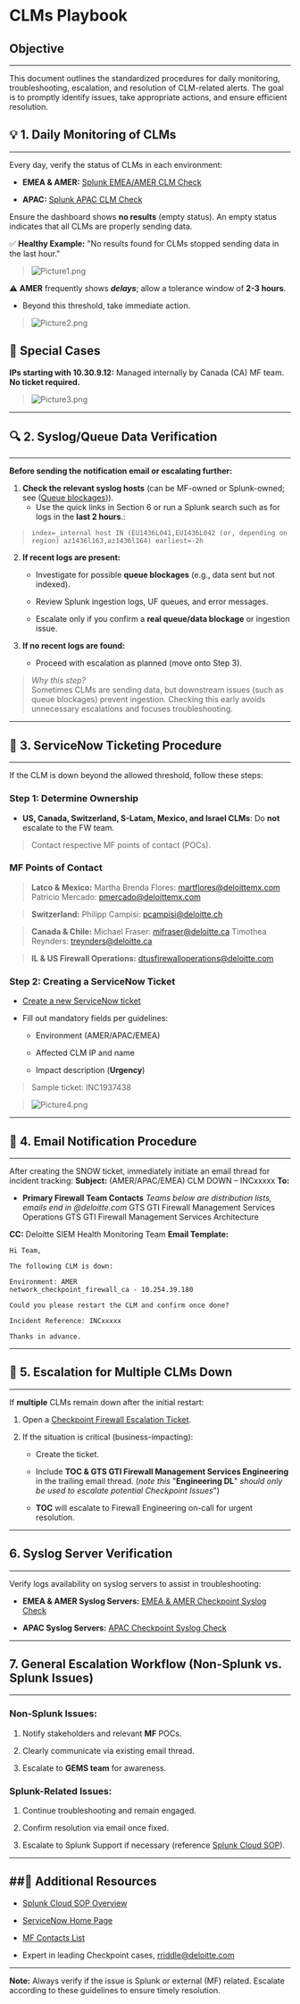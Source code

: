 CLMs Playbook
=================

## Objective
---------

This document outlines the standardized procedures for daily monitoring, troubleshooting, escalation, and resolution of CLM-related alerts. The goal is to promptly identify issues, take appropriate actions, and ensure efficient resolution.



## 💡 **1.** **Daily Monitoring of CLMs**
---------------------------

Every day, verify the status of CLMs in each environment:
*   **EMEA & AMER:** [Splunk EMEA/AMER CLM Check](https://es-dt-emea.splunkcloud.com/en-US/app/search/clm_check)
    
*   **APAC:** [Splunk APAC CLM Check](https://es-dt-apac.splunkcloud.com/en-US/app/search/clm_check)
    
Ensure the dashboard shows **no results** (empty status). An empty status indicates that all CLMs are properly sending data.

 ✅  **Healthy Example:** "No results found for CLMs stopped sending data in the last hour."
> ![Picture1.png](https://dev.azure.com/GlobalSOC/93d9ecc1-89fd-4a34-a69b-7282df6fad64/_apis/git/repositories/7c3c331d-0fac-420a-9ad2-1a920f9247d9/Items?path=/.attachments/Picture1-a9a52434-c5b9-4085-88c5-69f09d0f1598.png&download=false&resolveLfs=true&%24format=octetStream&api-version=5.0-preview.1&sanitize=true&versionDescriptor.version=wikiMaster)
    
⚠️ **AMER** frequently shows _**delays**_; allow a tolerance window of **2-3 hours**. 
- Beyond this threshold, take immediate action.
>![Picture2.png](https://dev.azure.com/GlobalSOC/93d9ecc1-89fd-4a34-a69b-7282df6fad64/_apis/git/repositories/7c3c331d-0fac-420a-9ad2-1a920f9247d9/Items?path=/.attachments/Picture2-c5d5f510-a821-4417-ab9b-1f9bb7720f3d.png&download=false&resolveLfs=true&%24format=octetStream&api-version=5.0-preview.1&sanitize=true&versionDescriptor.version=wikiMaster)

## 📌 Special Cases

   **IPs starting with 10.30.9.12:** Managed internally by Canada (CA) MF team. **No ticket required.**
>![Picture3.png](https://dev.azure.com/GlobalSOC/93d9ecc1-89fd-4a34-a69b-7282df6fad64/_apis/git/repositories/7c3c331d-0fac-420a-9ad2-1a920f9247d9/Items?path=/.attachments/Picture3-c8707204-52cf-428e-84f1-5d740a93a505.png&download=false&resolveLfs=true&%24format=octetStream&api-version=5.0-preview.1&sanitize=true&versionDescriptor.version=wikiMaster)
* * *

## 🔍 **2. Syslog/Queue Data Verification**
* * *

**Before sending the notification email or escalating further:**
1.  **Check the relevant syslog hosts** (can be MF-owned or Splunk-owned; see ([Queue blockages](https://shc1.pvt.dt-emea.splunkcloud.com/en-US/app/search/search?q=search%20index%3D_internal%20source%3D*metrics.log%20group%3Dqueue%20host%20IN%20(%E2%80%A6)%20earliest%3D-2h%0A%7C%20stats%20max(current_size)%20AS%20max_q%20by%20host%2Cname%0A%7C%20where%20max_q%3E0&sid=1749136116.3229_6BCFE5CC-E108-454E-B400-6193D504FABB&display.page.search.mode=smart&dispatch.sample_ratio=1&earliest=-30m%40m&latest=now))).
    *   Use the quick links in Section 6 or run a Splunk search such as for logs in the **last 2 hours**.: 
> `index=_internal host IN (EU1436L041,EU1436L042 (or, depending on region) az1436l163,az1436l164) earliest=-2h`

2.  **If recent logs are present:**
    *   Investigate for possible **queue blockages** (e.g., data sent but not indexed).
        
    *   Review Splunk ingestion logs, UF queues, and error messages.
        
    *   Escalate only if you confirm a **real queue/data blockage** or ingestion issue.
        
3.  **If no recent logs are found:**
    *   Proceed with escalation as planned (move onto Step 3).
        

> _Why this step?_  
> Sometimes CLMs are sending data, but downstream issues (such as queue blockages) prevent ingestion. Checking this early avoids unnecessary escalations and focuses troubleshooting.
        

* * *
## 📝 **3. ServiceNow Ticketing Procedure**
---------------------------------

If the CLM is down beyond the allowed threshold, follow these steps:

### Step 1: Determine Ownership

-  **US, Canada, Switzerland, S-Latam, Mexico, and Israel CLMs**: Do **not** escalate to the FW team. 
>Contact respective MF points of contact (POCs).
    

### MF Points of Contact

>   **Latco & Mexico:**
      Martha Brenda Flores: [martflores@deloittemx.com](mailto:martflores@deloittemx.com)
        Patricio Mercado: [pmercado@deloittemx.com](mailto:pmercado@deloittemx.com)
        
>   **Switzerland:**
      Philipp Campisi: [pcampisi@deloitte.ch](mailto:pcampisi@deloitte.ch)
        
>   **Canada & Chile:**
 Michael Fraser: [mifraser@deloitte.ca](mailto:mifraser@deloitte.ca)
        Timothea Reynders: [treynders@deloitte.ca](mailto:treynders@deloitte.ca)
        
>   **IL & US Firewall Operations:**
    [dtusfirewalloperations@deloitte.com](mailto:dtusfirewalloperations@deloitte.com)
        

### Step 2: Creating a ServiceNow Ticket

*   [Create a new ServiceNow ticket](https://deloitteglobal.service-now.com/incident.do?sys_id=-1&sysparm_query=active=true)
    
*   Fill out mandatory fields per guidelines:
    *   Environment (AMER/APAC/EMEA)
        
    *   Affected CLM IP and name
        
    *   Impact description (**Urgency**)
> Sample ticket: INC1937438

>![Picture4.png](https://dev.azure.com/GlobalSOC/93d9ecc1-89fd-4a34-a69b-7282df6fad64/_apis/git/repositories/7c3c331d-0fac-420a-9ad2-1a920f9247d9/Items?path=/.attachments/Picture4-0e01bddc-d8b1-4b94-bf5e-ce2f558ac650.png&download=false&resolveLfs=true&%24format=octetStream&api-version=5.0-preview.1&sanitize=true&versionDescriptor.version=wikiMaster)

* * *

## 📧 **4. Email Notification Procedure**
-------------------------------

After creating the SNOW ticket, immediately initiate an email thread for incident tracking:
**Subject:** (AMER/APAC/EMEA) CLM DOWN – INCxxxxx
**To:**
*   **Primary Firewall Team Contacts**
_Teams below are distribution lists, emails end in @deloitte.com_
   GTS GTI Firewall Management Services Operations
   GTS GTI Firewall Management Services Architecture
    
**CC:** Deloitte SIEM Health Monitoring Team
**Email Template:**

    Hi Team,
    
    The following CLM is down:
    
    Environment: AMER
    network_checkpoint_firewall_ca - 10.254.39.180
    
    Could you please restart the CLM and confirm once done?
    
    Incident Reference: INCxxxxx
    
    Thanks in advance.
    

* * *

## **🛑 5. Escalation for Multiple CLMs Down**
------------------------------------

If **multiple** CLMs remain down after the initial restart:
1.  Open a [Checkpoint Firewall Escalation Ticket](https://deloitteglobal.service-now.com/sp?id=sc_cat_item&sys_id=01425218373faa048747579543990e98).
    
2.  If the situation is critical (business-impacting):
    *   Create the ticket.
        
    *   Include **TOC & GTS GTI Firewall Management Services Engineering** in the trailing email thread. 
(_note this_ "**Engineering DL**" _should only be used to escalate potential Checkpoint Issues_")
        
    *   **TOC** will escalate to Firewall Engineering on-call for urgent resolution.
        

* * *

## **6. Syslog Server Verification**
-----------------------------

Verify logs availability on syslog servers to assist in troubleshooting:
    
*   **EMEA & AMER Syslog Servers:** [EMEA & AMER Checkpoint Syslog Check](https://es-dt-emea.splunkcloud.com/en-US/app/search/search?q=search%20index%3D_internal%20host%20IN%20(%22EU1436L041%22%2C%22EU1436L042%22)%20%7C%20head%2010&display.page.search.mode=smart&dispatch.sample_ratio=1&earliest=-30m%40m&latest=now&sid=1749115485.9244_54C0E99A-0006-40BB-8D32-E7A28725447B)
    
*   **APAC Syslog Servers:** [APAC Checkpoint Syslog Check](https://es-dt-apac.splunkcloud.com/en-US/app/search/search?q=search%20index%3D_internal%20host%20IN%20(%22az1436l163%22%2C%22az1436l164%22)%20%7C%20head%2010&display.page.search.mode=smart&dispatch.sample_ratio=1&earliest=-30m%40m&latest=now&sid=1749115577.22920_3D4518BD-F27E-4075-A74F-A6861FA31E6E)
    

* * *

## **7. General Escalation Workflow (Non-Splunk vs. Splunk Issues)**
-------------------------------------------------------------

### Non-Splunk Issues:

1.  Notify stakeholders and relevant **MF** POCs.
    
2.  Clearly communicate via existing email thread.
    
3.  Escalate to **GEMS team** for awareness.
    

### Splunk-Related Issues:

1.  Continue troubleshooting and remain engaged.
    
2.  Confirm resolution via email once fixed.
    
3.  Escalate to Splunk Support if necessary (reference [Splunk Cloud SOP](https://dev.azure.com/GlobalSOC/Splunk/_wiki/wikis/Splunk.wiki/1052/Splunk-Cloud-SOP)).
    

* * *

##🔗 **Additional Resources**
-----------------------

*   [Splunk Cloud SOP Overview](https://dev.azure.com/GlobalSOC/Splunk/_wiki/wikis/Splunk.wiki/1052/Splunk-Cloud-SOP)
    
*   [ServiceNow Home Page](https://deloitteglobal.service-now.com/)
    
*   [MF Contacts List](https://amedeloitte.sharepoint.com/:x:/r/sites/GEMSSIEMEngineering/_layouts/15/Doc.aspx?sourcedoc=%7BD881E344-235A-476E-8A7E-DDE7AF41AB51%7D&file=CyberDefenseMFContactList.xlsx)

* Expert in leading Checkpoint cases, rriddle@deloitte.com
    

* * *

**Note:** Always verify if the issue is Splunk or external (MF) related. Escalate according to these guidelines to ensure timely resolution.
